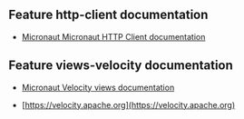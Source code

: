 ## Feature http-client documentation

- [Micronaut Micronaut HTTP Client documentation](https://docs.micronaut.io/latest/guide/index.html#httpClient)

## Feature views-velocity documentation

- [Micronaut Velocity views documentation](https://micronaut-projects.github.io/micronaut-views/latest/guide/index.html#velocity)

- [https://velocity.apache.org](https://velocity.apache.org)

